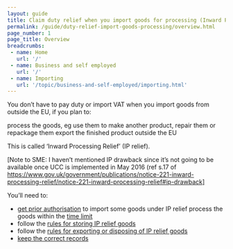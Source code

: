 ```yaml
---
layout: guide
title: Claim duty relief when you import goods for processing (Inward Processing Relief)
permalink: /guide/duty-relief-import-goods-processing/overview.html
page_number: 1
page_title: Overview
breadcrumbs:
 - name: Home
   url: '/'
 - name: Business and self employed
   url: '/'
 - name: Importing
   url: '/topic/business-and-self-employed/importing.html'   
---
```


You don’t have to pay duty or import VAT when you import goods from outside the EU, if you plan to:

process the goods, eg use them to make another product, repair them or repackage them
export the finished product outside the EU

This is called ‘Inward Processing Relief’ (IP relief).

[Note to SME: I haven’t mentioned IP drawback since it’s not going to be available once UCC is implemented in May 2016 (ref s.17 of https://www.gov.uk/government/publications/notice-221-inward-processing-relief/notice-221-inward-processing-relief#ip-drawback]

You’ll need to:

- [get prior authorisation](/guide/duty-relief-import-goods-processing/import-goods-using-ipr.html) to import some goods under IP relief
process the goods within the [time limit](/guide/duty-relief-import-goods-processing/processing-ipr-goods.html)
- follow the [rules for storing IP relief goods](/guide/duty-relief-import-goods-processing/store-ipr-goods.html)
- follow the [rules for exporting or disposing of IP relief goods](/guide/duty-relief-import-goods-processing/export-sell-transfer-dispose-ipr-goods.html)
- [keep the correct records](/guide/duty-relief-import-goods-processing/records-you-must-keep.html)
